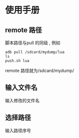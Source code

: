 # 使用手册
## remote 路径

脚本路径与pull 的同级 , 例如

```
adb pull /sdcard/mydump/lua
ls
push.sh lua
```

remote 路径就为/sdcard/mydump/

## 输入文件名

输入修改的文件名

## 选择路径

输入路径序号